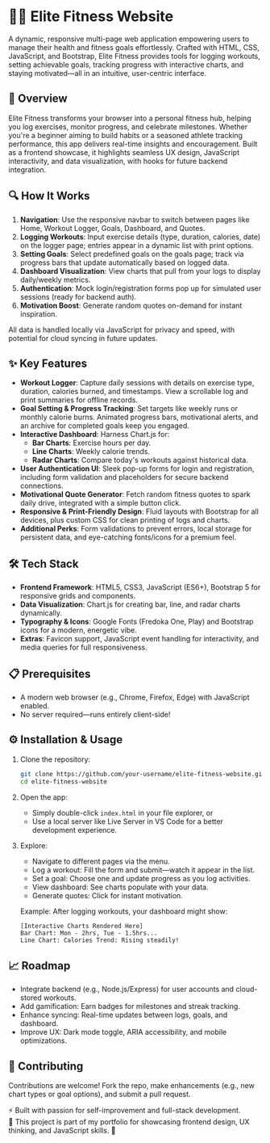 # 🏋️‍♂️ Elite Fitness Website

A dynamic, responsive multi-page web application empowering users to manage their health and fitness goals effortlessly. Crafted with HTML, CSS, JavaScript, and Bootstrap, Elite Fitness provides tools for logging workouts, setting achievable goals, tracking progress with interactive charts, and staying motivated—all in an intuitive, user-centric interface.

## 🚀 Overview

Elite Fitness transforms your browser into a personal fitness hub, helping you log exercises, monitor progress, and celebrate milestones. Whether you're a beginner aiming to build habits or a seasoned athlete tracking performance, this app delivers real-time insights and encouragement. Built as a frontend showcase, it highlights seamless UX design, JavaScript interactivity, and data visualization, with hooks for future backend integration.

## 🔍 How It Works

1. **Navigation**: Use the responsive navbar to switch between pages like Home, Workout Logger, Goals, Dashboard, and Quotes.
2. **Logging Workouts**: Input exercise details (type, duration, calories, date) on the logger page; entries appear in a dynamic list with print options.
3. **Setting Goals**: Select predefined goals on the goals page; track via progress bars that update automatically based on logged data.
4. **Dashboard Visualization**: View charts that pull from your logs to display daily/weekly metrics.
5. **Authentication**: Mock login/registration forms pop up for simulated user sessions (ready for backend auth).
6. **Motivation Boost**: Generate random quotes on-demand for instant inspiration.

All data is handled locally via JavaScript for privacy and speed, with potential for cloud syncing in future updates.

## ✨ Key Features

- **Workout Logger**: Capture daily sessions with details on exercise type, duration, calories burned, and timestamps. View a scrollable log and print summaries for offline records.
- **Goal Setting & Progress Tracking**: Set targets like weekly runs or monthly calorie burns. Animated progress bars, motivational alerts, and an archive for completed goals keep you engaged.
- **Interactive Dashboard**: Harness Chart.js for:
  - **Bar Charts**: Exercise hours per day.
  - **Line Charts**: Weekly calorie trends.
  - **Radar Charts**: Compare today's workouts against historical data.
- **User Authentication UI**: Sleek pop-up forms for login and registration, including form validation and placeholders for secure backend connections.
- **Motivational Quote Generator**: Fetch random fitness quotes to spark daily drive, integrated with a simple button click.
- **Responsive & Print-Friendly Design**: Fluid layouts with Bootstrap for all devices, plus custom CSS for clean printing of logs and charts.
- **Additional Perks**: Form validations to prevent errors, local storage for persistent data, and eye-catching fonts/icons for a premium feel.

## 🛠️ Tech Stack

- **Frontend Framework**: HTML5, CSS3, JavaScript (ES6+), Bootstrap 5 for responsive grids and components.
- **Data Visualization**: Chart.js for creating bar, line, and radar charts dynamically.
- **Typography & Icons**: Google Fonts (Fredoka One, Play) and Bootstrap icons for a modern, energetic vibe.
- **Extras**: Favicon support, JavaScript event handling for interactivity, and media queries for full responsiveness.

## 📋 Prerequisites

- A modern web browser (e.g., Chrome, Firefox, Edge) with JavaScript enabled.
- No server required—runs entirely client-side!

## ⚙️ Installation & Usage

1. Clone the repository:
   ```bash
   git clone https://github.com/your-username/elite-fitness-website.git
   cd elite-fitness-website
   ```

2. Open the app:
   - Simply double-click `index.html` in your file explorer, or
   - Use a local server like Live Server in VS Code for a better development experience.

3. Explore:
   - Navigate to different pages via the menu.
   - Log a workout: Fill the form and submit—watch it appear in the list.
   - Set a goal: Choose one and update progress as you log activities.
   - View dashboard: See charts populate with your data.
   - Generate quotes: Click for instant motivation.

   Example: After logging workouts, your dashboard might show:
   ```
   [Interactive Charts Rendered Here]
   Bar Chart: Mon - 2hrs, Tue - 1.5hrs...
   Line Chart: Calories Trend: Rising steadily!
   ```

## 📈 Roadmap

- Integrate backend (e.g., Node.js/Express) for user accounts and cloud-stored workouts.
- Add gamification: Earn badges for milestones and streak tracking.
- Enhance syncing: Real-time updates between logs, goals, and dashboard.
- Improve UX: Dark mode toggle, ARIA accessibility, and mobile optimizations.

## 🤝 Contributing

Contributions are welcome! Fork the repo, make enhancements (e.g., new chart types or goal options), and submit a pull request. 

⚡ Built with passion for self-improvement and full-stack development.  
🎯 This project is part of my portfolio for showcasing frontend design, UX thinking, and JavaScript skills. 🚀
